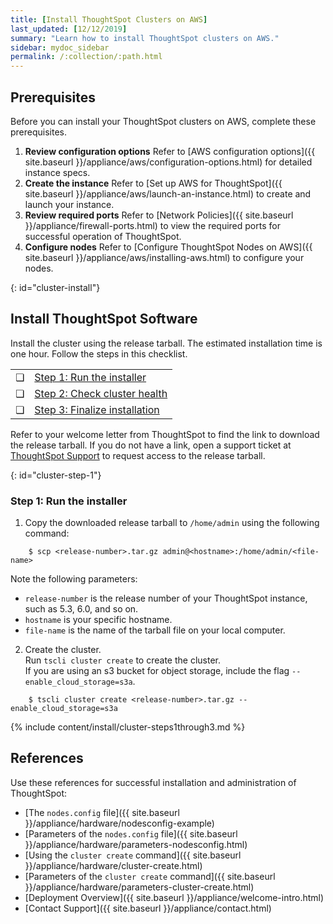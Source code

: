 ```yaml
---
title: [Install ThoughtSpot Clusters on AWS]
last_updated: [12/12/2019]
summary: "Learn how to install ThoughtSpot clusters on AWS."
sidebar: mydoc_sidebar
permalink: /:collection/:path.html
---
```


## Prerequisites
Before you can install your ThoughtSpot clusters on AWS, complete these prerequisites.
1. **Review configuration options** Refer to [AWS configuration options]({{ site.baseurl }}/appliance/aws/configuration-options.html) for detailed instance specs.
2. **Create the instance** Refer to [Set up AWS for ThoughtSpot]({{ site.baseurl }}/appliance/aws/launch-an-instance.html) to create and launch your instance.
3. **Review required ports** Refer to [Network Policies]({{ site.baseurl }}/appliance/firewall-ports.html) to view the required ports for successful operation of ThoughtSpot.
4. **Configure nodes** Refer to [Configure ThoughtSpot Nodes on AWS]({{ site.baseurl }}/appliance/aws/installing-aws.html) to configure your nodes.

{: id="cluster-install"}
## Install ThoughtSpot Software
Install the cluster using the release tarball. The estimated installation time is one hour. Follow the steps in this checklist.

<table>
  <tr>
    <td>&#10063;</td>
    <td><a href="aws-cluster-install#cluster-step-1">Step 1: Run the installer</a></td>
  </tr>
  <tr>
    <td>&#10063;</td>
    <td><a href="aws-cluster-install#cluster-step-2">Step 2: Check cluster health</a></td>
  </tr>
  <tr>
    <td>&#10063;</td>
    <td><a href="aws-cluster-install#cluster-step-3">Step 3: Finalize installation</a></td>
  </tr>
</table>

Refer to your welcome letter from ThoughtSpot to find the link to download the release tarball. If you do not have a link, open a support ticket at [ThoughtSpot Support](https://support.thoughtspot.com) to request access to the release tarball.

{: id="cluster-step-1"}
### Step 1: Run the installer
1. Copy the downloaded release tarball to `/home/admin` using the following command:
```
    $ scp <release-number>.tar.gz admin@<hostname>:/home/admin/<file-name>
```
Note the following parameters:
* `release-number` is the release number of your ThoughtSpot instance, such as 5.3, 6.0, and so on.
* `hostname` is your specific hostname.
* `file-name` is the name of the tarball file on your local computer.

2. Create the cluster.<br>
Run `tscli cluster create` to create the cluster.<br>
If you are using an s3 bucket for object storage, include the flag `--enable_cloud_storage=s3a`.
```
    $ tscli cluster create <release-number>.tar.gz --enable_cloud_storage=s3a
```

{% include content/install/cluster-steps1through3.md %}

## References
Use these references for successful installation and administration of ThoughtSpot:

* [The `nodes.config` file]({{ site.baseurl }}/appliance/hardware/nodesconfig-example)
* [Parameters of the `nodes.config` file]({{ site.baseurl }}/appliance/hardware/parameters-nodesconfig.html)
* [Using the `cluster create` command]({{ site.baseurl }}/appliance/hardware/cluster-create.html)
* [Parameters of the `cluster create` command]({{ site.baseurl }}/appliance/hardware/parameters-cluster-create.html)
* [Deployment Overview]({{ site.baseurl }}/appliance/welcome-intro.html)
* [Contact Support]({{ site.baseurl }}/appliance/contact.html)
